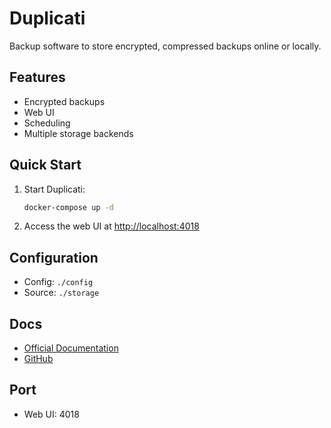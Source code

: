 # Duplicati

Backup software to store encrypted, compressed backups online or locally.

## Features
- Encrypted backups
- Web UI
- Scheduling
- Multiple storage backends

## Quick Start
1. Start Duplicati:
   ```bash
   docker-compose up -d
   ```
2. Access the web UI at [http://localhost:4018](http://localhost:4018)

## Configuration
- Config: `./config`
- Source: `./storage`

## Docs
- [Official Documentation](https://duplicati.readthedocs.io/en/latest/)
- [GitHub](https://github.com/duplicati/duplicati)

## Port
- Web UI: 4018 